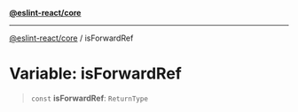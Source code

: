 [**@eslint-react/core**](../README.md)

***

[@eslint-react/core](../README.md) / isForwardRef

# Variable: isForwardRef

> `const` **isForwardRef**: `ReturnType`
